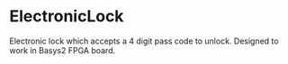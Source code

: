 # ElectronicLock
Electronic lock which accepts a 4 digit pass code to unlock. Designed to work in Basys2 FPGA board.
